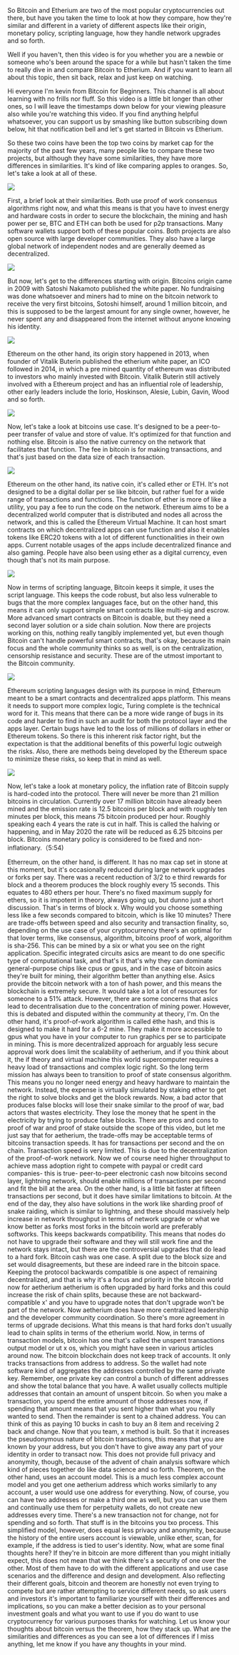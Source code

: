 So Bitcoin and Etherium are two of the most popular cryptocurrencies out there, but have you taken the time to look at how they compare, how they're similar and different in a variety of different aspects like their origin, monetary policy, scripting language, how they handle network upgrades and so forth.

Well if you haven't, then this video is for you whether you are a newbie or someone who's been around the space for a while but hasn't taken the time to really dive in and compare Bitcoin to Etherium. And if you want to learn all about this topic, then sit back, relax and just keep on watching.

Hi everyone I'm kevin from Bitcoin for Beginners. This channel is all about learning with no frills nor fluff. So this video is a little bit longer than other ones, so I will leave the timestamps down below for your viewing pleasure also while you're watching this video. If you find anything helpful whatsoever, you can support us by smashing like button subscribing down below, hit that notification bell and let's get started in Bitcoin vs Etherium.

So these two coins have been the top two coins by market cap for the majority of the past few years, many people like to compare these two projects, but although they have some similarities, they have more differences in similarities. It's kind of like comparing apples to oranges. So, let's take a look at all of these.

![](briefsimilarities.png)

First, a brief look at their similarities. Both use proof of work consensus algorithms right now, and what this means is that you have to invest energy and hardware costs in order to secure the blockchain, the mining and hash power per se, BTC and ETH can both be used for p2p transactions. Many software wallets support both of these popular coins. Both projects are also open source with large developer communities. They also have a large global network of independent nodes and are generally deemed as decentralized.

![](bitcoinorigin.png)

But now, let's get to the differences starting with origin. Bitcoins origin came in 2009 with Satoshi Nakamoto published the white paper. No fundraising was done whatsoever and miners had to mine on the bitcoin network to receive the very first bitcoins, Sotoshi himself, around 1 million bitcoin, and this is supposed to be the largest amount for any single owner, however, he never spent any and disappeared from the internet without anyone knowing his identity.

![](ethereumorigin.png)

Ethereum on the other hand, its origin story happened in 2013, when founder of Vitalik Buterin published the etherium white paper, an ICO followed in 2014, in which a pre mined quantity of ethereum was distributed to investors who mainly invested with Bitcoin. Vitalik Buterin still actively involved with a Ethereum project and has an influential role of leadership, other early leaders include the Iorio, Hoskinson, Alesie, Lubin, Gavin, Wood and so forth.

![](btcusecase.png)

Now, let's take a look at bitcoins use case. It's designed to be a peer-to-peer transfer of value and store of value. It's optimized for that function and nothing else. Bitcoin is also the native currency on the network that facilitates that function. The fee in bitcoin is for making transactions, and that's just based on the data size of each transaction.

![](ethusecase.png)

Ethereum on the other hand, its native coin, it's called ether or ETH. It's not designed to be a digital dollar per se like bitcoin, but rather fuel for a wide range of transactions and functions. The function of ether is more of like a utility, you pay a fee to run the code on the network. Ethereum aims to be a decentralized world computer that is distributed and nodes all across the network, and this is called the Ethereum Virtual Machine. It can host smart contracts on which decentralized apps can use function and also it enables tokens like ERC20 tokens with a lot of different functionalities in their own apps. Current notable usages of the apps include decentralized finance and also gaming. People have also been using ether as a digital currency, even though that's not its main purpose.

![](btcsrriptlanguage.png)

Now in terms of scripting language, Bitcoin keeps it simple, it uses the script language. This keeps the code robust, but also less vulnerable to bugs that the more complex languages face, but on the other hand, this means it can only support simple smart contracts like multi-sig and escrow. More advanced smart contracts on Bitcoin is doable, but they need a second layer solution or a side chain solution. Now there are projects working on this, nothing really tangibly implemented yet, but even though Bitcoin can't handle powerful smart contracts, that's okay, because its main focus and the whole community thinks so as well, is on the centralization, censorship resistance and security. These are of the utmost important to the Bitcoin community.

![](etherscriptlanguage.png)

Ethereum scripting languages design with its purpose in mind, Ethereum meant to be a smart contracts and decentralized apps platform. This means it needs to support more complex logic, Turing complete is the technical word for it. This means that there can be a more wide range of bugs in its code and harder to find in such an audit for both the protocol layer and the apps layer. Certain bugs have led to the loss of millions of dollars in ether or Ethereum tokens. So there is this inherent risk factor right, but the expectation is that the additional benefits of this powerful logic outweigh the risks. Also, there are methods being developed by the Ethereum space to minimize these risks, so keep that in mind as well.

![](btcmotenarypolicy.png)

Now, let's take a look at monetary policy, the inflation rate of Bitcoin supply is hard-coded into the protocol. There will never be more than 21 million bitcoins in circulation. Currently over 17 million bitcoin have already been mined and the emission rate is 12.5 bitcoins per block and with roughly ten minutes per block, this means 75 bitcoin produced per hour. Roughly speaking each 4 years the rate is cut in half. This is called the halving or happening, and in May 2020 the rate will be reduced as 6.25 bitcoins per block. Bitcoins monetary policy is considered to be fixed and non-inflationary.（5:54)

Etherreum, on the other hand, is different. It has no max cap set in stone at this moment, but it's occasionally reduced during large network upgrades or forks per say. There was a recent reduction of 3/2 to e third rewards for block and a theorem produces the block roughly every 15 seconds. This equates to 480 ethers per hour. There's no fixed maximum supply for ethers, so it is impotent in theory, always going up, but dunno just a short discussion. That's in terms of block x. Why would you choose something less like a few seconds compared to bitcoin, which is like 10 minutes? There are trade-offs between speed and also security and transaction finality, so, depending on the use case of your cryptocurrency there's an optimal for that lover terms, like consensus, algorithm, bitcoins proof of work, algorithm is sha-256. This can be mined by a six or what you see on the right application. Specific integrated circuits asics are meant to do one specific type of computational task, and that's it that's why they can dominate general-purpose chips like cpus or gpus, and in the case of bitcoin asics they're built for mining, their algorithm better than anything else. Asics provide the bitcoin network with a ton of hash power, and this means the blockchain is extremely secure. It would take a lot a lot of resources for someone to a 51% attack. However, there are some concerns that asics lead to decentralisation due to the concentration of mining power. However, this is debated and disputed within the community at theory, I'm. On the other hand, it's proof-of-work algorithm is called ëthe hash, and this is designed to make it hard for a 6-2 mine. They make it more accessible to gpus what you have in your computer to run graphics per se to participate in mining. This is more decentralized approach for arguably less secure approval work does limit the scalability of aetherium, and if you think about it, the if theory and virtual machine this world supercomputer requires a heavy load of transactions and complex logic right. So the long term mission has always been to transition to proof of state consensus algorithm. This means you no longer need energy and heavy hardware to maintain the network. Instead, the expense is virtually simulated by staking ether to get the right to solve blocks and get the block rewards. Now, a bad actor that produces false blocks will lose their snake similar to the proof of war, bad actors that wastes electricity. They lose the money that he spent in the electricity by trying to produce false blocks. There are pros and cons to proof of war and proof of stake outside the scope of this video, but let me just say that for aetherium, the trade-offs may be acceptable terms of bitcoins transaction speeds. It has for transactions per second and the on chain. Transaction speed is very limited. This is due to the decentralization of the proof-of-work network. Now we of course need higher throughput to achieve mass adoption right to compete with paypal or credit card companies- this is true- peer-to-peer electronic cash now bitcoins second layer, lightning network, should enable millions of transactions per second and fit the bill at the area. On the other hand, is a little bit faster at fifteen transactions per second, but it does have similar limitations to bitcoin. At the end of the day, they also have solutions in the work like sharding proof of snake raiding, which is similar to lightning, and these should massively help increase in network throughput in terms of network upgrade or what we know better as forks most forks in the bitcoin world are preferably softworks. This keeps backwards compatibility. This means that nodes do not have to upgrade their software and they will still work fine and the network stays intact, but there are the controversial upgrades that do lead to a hard fork. Bitcoin cash was one case. A split due to the block size and set would disagreements, but these are indeed rare in the bitcoin space. Keeping the protocol backwards compatible is one aspect of remaining decentralized, and that is why it's a focus and priority in the bitcoin world now for aetherium aetherium is often upgraded by hard forks and this could increase the risk of chain splits, because these are not backward-compatible x' and you have to upgrade notes that don't upgrade won't be part of the network. Now aetherium does have more centralized leadership and the developer community coordination. So there's more agreement in terms of upgrade decisions. What this means is that hard forks don't usually lead to chain splits in terms of the etherium world. Now, in terms of transaction models, bitcoin has one that's called the unspent transactions output model or ut x os, which you might have seen in various articles around now. The bitcoin blockchain does not keep track of accounts. It only tracks transactions from address to address. So the wallet had note software kind of aggregates the addresses controlled by the same private key. Remember, one private key can control a bunch of different addresses and show the total balance that you have. A wallet usually collects multiple addresses that contain an amount of unspent bitcoin. So when you make a transaction, you spend the entire amount of those addresses now, if spending that amount means that you sent higher than what you really wanted to send. Then the remainder is sent to a chained address. You can think of this as paying 10 bucks in cash to buy an 8 item and receiving 2 back and change. Now that you team, x method is built. So that it increases the pseudonymous nature of bitcoin transactions, this means that you are known by your address, but you don't have to give away any part of your identity in order to transact now. This does not provide full privacy and anonymity, though, because of the advent of chain analysis software which kind of pieces together do like data science and so forth. Theorem, on the other hand, uses an account model. This is a much less complex account model and you get one aetherium address which works similarly to any account, a user would use one address for everything. Now, of course, you can have two addresses or make a third one as well, but you can use them and continually use them for perpetuity wallets, do not create new addresses every time. There's a new transaction not for change, not for spending and so forth. That stuff is in the bitcoins you txo process. This simplified model, however, does equal less privacy and anonymity, because the history of the entire users account is viewable, unlike ether, scan, for example, if the address is tied to user's identity. Now, what are some final thoughts here? If they're in bitcoin are more different than you might initially expect, this does not mean that we think there's a security of one over the other. Most of them have to do with the different applications and use case scenarios and the difference and design and development. Also reflecting their different goals, bitcoin and theorem are honestly not even trying to compete but are rather attempting to service different needs, so ask users and investors it's important to familiarize yourself with their differences and implications, so you can make a better decision as to your personal investment goals and what you want to use if you do want to use cryptocurrency for various purposes thanks for watching. Let us know your thoughts about bitcoin versus the theorem, how they stack up. What are the similarities and differences as you can see a lot of differences if I miss anything, let me know if you have any thoughts in your mind.